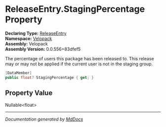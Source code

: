 ﻿<!--  
  <auto-generated>   
    The contents of this file were generated by a tool.  
    Changes to this file may be list if the file is regenerated  
  </auto-generated>   
-->

# ReleaseEntry.StagingPercentage Property

**Declaring Type:** [ReleaseEntry](../index.md)  
**Namespace:** [Velopack](../../index.md)  
**Assembly:** Velopack  
**Assembly Version:** 0.0.556+83dfef5

The percentage of users this package has been released to. This release may or may not be applied if the current user is not in the staging group.

```csharp
[DataMember]
public float? StagingPercentage { get; }
```

## Property Value

Nullable\<float\>

___

*Documentation generated by [MdDocs](https://github.com/ap0llo/mddocs)*
